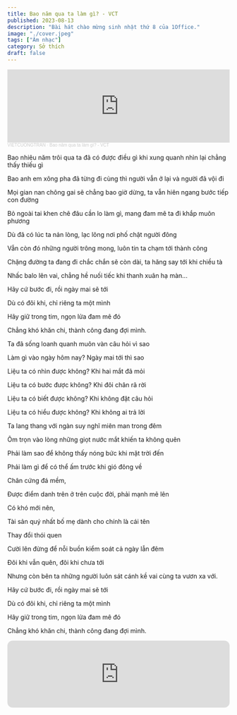 ```yaml
---
title: Bao năm qua ta làm gì? - VCT
published: 2023-08-13
description: "Bài hát chào mừng sinh nhật thứ 8 của 1Office."
image: "./cover.jpeg"
tags: ["Âm nhạc"]
category: Sở thích
draft: false
---
```


<iframe width="100%" height="166" scrolling="no" frameborder="no" allow="autoplay" src="https://w.soundcloud.com/player/?url=https%3A//api.soundcloud.com/tracks/1597779561&color=%2370c0cc&auto_play=false&hide_related=false&show_comments=true&show_user=true&show_reposts=false&show_teaser=true"></iframe><div style="font-size: 10px; color: #cccccc;line-break: anywhere;word-break: normal;overflow: hidden;white-space: nowrap;text-overflow: ellipsis; font-family: Interstate,Lucida Grande,Lucida Sans Unicode,Lucida Sans,Garuda,Verdana,Tahoma,sans-serif;font-weight: 100;"><a href="https://soundcloud.com/zerbyvkl" title="VIETCUONGTRAN" target="_blank" style="color: #cccccc; text-decoration: none;">VIETCUONGTRAN</a> · <a href="https://soundcloud.com/zerbyvkl/baonamquatalamgi_vct" title="Bao năm qua ta làm gì? - VCT" target="_blank" style="color: #cccccc; text-decoration: none;">Bao năm qua ta làm gì? - VCT</a></div>

Bao nhiêu năm trôi qua ta đã có được điều gì khi xung quanh nhìn lại chẳng thấy thiếu gì

Bao anh em xông pha đã từng đi cùng thì người vẫn ở lại và người đã vội đi

Mọi gian nan chông gai sẽ chẳng bao giờ dừng, ta vẫn hiên ngang bước tiếp con đường

Bỏ ngoài tai khen chê đâu cần lo làm gì, mang đam mê ta đi khắp muôn phương

Dù đã có lúc ta nản lòng, lạc lõng nơi phố chật người đông

Vẫn còn đó những người trông mong, luôn tin ta chạm tới thành công

Chặng đường ta đang đi chắc chắn sẽ còn dài, ta hăng say tới khi chiều tà

Nhấc balo lên vai, chẳng hề nuối tiếc khi thanh xuân hạ màn...


Hãy cứ bước đi, rồi ngày mai sẽ tới

Dù có đôi khi, chỉ riêng ta một mình

Hãy giữ trong tim, ngọn lửa đam mê đó

Chẳng khó khăn chi, thành công đang đợi mình.


Ta đã sống loanh quanh muôn vàn câu hỏi vì sao

Làm gì vào ngày hôm nay? Ngày mai tới thì sao

Liệu ta có nhìn được không? Khi hai mắt đã mỏi

Liệu ta có bước được không? Khi đôi chân rã rời

Liệu ta có biết được không? Khi không đặt câu hỏi

Liệu ta có hiểu được không? Khi không ai trả lời

Ta lang thang với ngàn suy nghĩ miên man trong đêm

Ôm trọn vào lòng những giọt nước mắt khiến ta không quên

Phải làm sao để không thấy nóng bức khi mặt trời đến

Phải làm gì để có thể ấm trước khi gió đông về

Chân cứng đá mềm,

Được điểm danh trên ở trên cuộc đời, phải mạnh mẽ lên

Có khó mới nên,

Tài sản quý nhất bố mẹ dành cho chính là cái tên

Thay đổi thói quen

Cười lên đừng để nỗi buồn kiểm soát cả ngày lẫn đêm

Đôi khi vẫn quên, đôi khi chưa tới

Nhưng còn bên ta những người luôn sát cánh kề vai cùng ta vươn xa với.


Hãy cứ bước đi, rồi ngày mai sẽ tới

Dù có đôi khi, chỉ riêng ta một mình

Hãy giữ trong tim, ngọn lửa đam mê đó

Chẳng khó khăn chi, thành công đang đợi mình.

<iframe style="border-radius:12px" src="https://open.spotify.com/embed/track/4vK5i1gV9OnCIAFHG6wZ0C?utm_source=generator&theme=0" width="100%" height="152" frameBorder="0" allowfullscreen="" allow="autoplay; clipboard-write; encrypted-media; fullscreen; picture-in-picture" loading="lazy"></iframe>